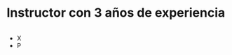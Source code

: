 
<!DOCTYPE html>
<html lang="en">
<head>
    <meta charset="UTF-8">
    <meta http-equiv="X-UA-Compatible" content="IE=edge">
    <meta name="viewport" content="width=device-width, initial-scale=1.0">
    <link rel="stylesheet" href="./style.css">
</head>
<body>


<h1>Instructor con 3 años de experiencia</h1>
<img src="https://i.postimg.cc/BnhK7wrf/logo-desarrollador.jpg)](https://postimg.cc/RWHhNGCg" alt="">
 
<ul>
  <li>X</li>
  <li>P</li>
</ul>

</body>
</html>
